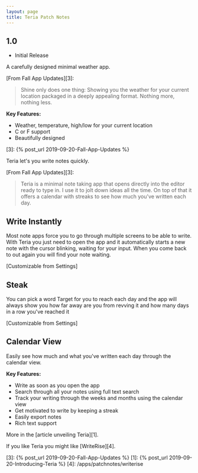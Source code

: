 ```yaml
---
layout: page
title: Teria Patch Notes
---
```


## 1.0

- Initial Release


A carefully designed minimal weather app.

[From Fall App Updates][3]:
>Shine only does one thing: Showing you the weather for your current location packaged in a deeply appealing format. Nothing more, nothing less.

**Key Features:**

- Weather, temperature, high/low for your current location
- C or F support
- Beautifully designed

[3]: {% post_url 2019-09-20-Fall-App-Updates %}

Teria let's you write notes quickly.


[From Fall App Updates][3]:
> Teria is a minimal note taking app that opens directly into the editor ready to type in. I use it to jolt down ideas all the time. On top of that it offers a calendar with streaks to see how much you've written each day.


## Write Instantly

Most note apps force you to go through multiple screens to be able to write. With Teria you just need to open the app and it automatically starts a new note with the cursor blinking, waiting for your input. When you come back to out again you will find your note waiting.

[Customizable from Settings]

## Steak

You can pick a word Target for you to reach each day and the app will always show you how far away are you from revving it and how many days in a row you've reached it

[Customizable from Settings]

## Calendar View

Easily see how much and what you've written each day through the calendar view.


**Key Features:**

- Write as soon as you open the app
- Search through all your notes using full text search
- Track your writing through the weeks and months using the calendar view
- Get motivated to write by keeping a streak
- Easily export notes
- Rich text support

More in the [article unveiling Teria][1].

If you like Teria you might like [WriteRise][4].

[3]: {% post_url 2019-09-20-Fall-App-Updates %}
[1]: {% post_url 2019-09-20-Introducing-Teria %}
[4]: /apps/patchnotes/writerise